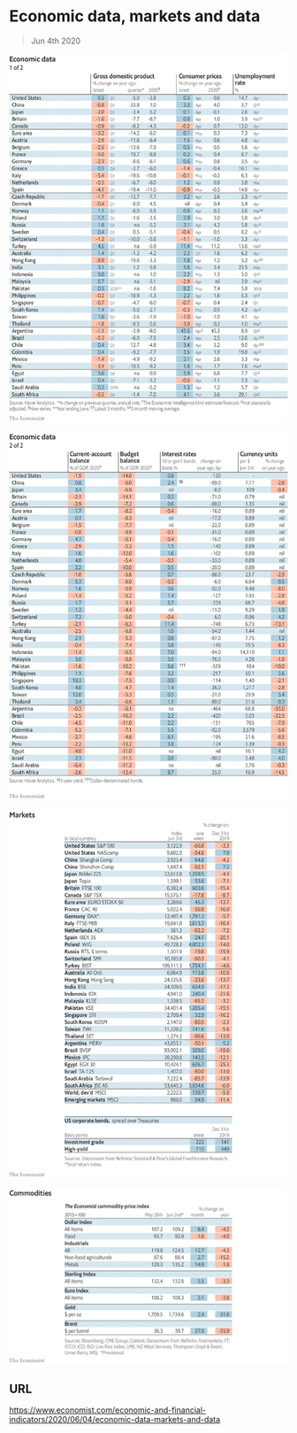# Economic data, markets and data

> Jun 4th 2020

![](./images/20200606_INT101.png)

![](./images/20200606_INT102.png)

![](./images/20200606_INT201.png)

![](./images/20200606_INT401.png)

## URL

https://www.economist.com/economic-and-financial-indicators/2020/06/04/economic-data-markets-and-data
